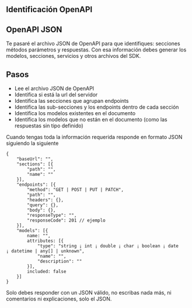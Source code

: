 Identificación OpenAPI
---
## OpenAPI JSON 
Te pasaré el archivo JSON de OpenAPI para que identifiques: secciones métodos parámetros y respuestas.
Con esa información debes generar los modelos, secciones, servicios y otros archivos del SDK. 

## Pasos 

* Lee el archivo JSON de OpenAPI 
* Identifica si está la url del servidor
* Identifica las secciones que agrupan endpoints 
* Identifica las sub-secciones y los endpoints dentro de cada sección 
* Identifica los modelos existentes en el documento 
* Identifica los modelos que no están en el documento (como las respuestas sin tipo definido) 

Cuando tengas toda la información requerida responde en formato JSON siguiendo la siguiente 

```
{ 
    "baseUrl": "", 
    "sections": [{ 
        "path": "", 
        "name": "" 
    }], 
    "endpoints": [{ 
        "method": "GET | POST | PUT | PATCH", 
        "path": "", 
        "headers": {}, 
        "query": {}, 
        "body": {}, 
        "responseType": "",
        "responseCode": 201 // ejemplo
    }], 
    "models": [{ 
        name: "", 
        attributes: [{
            "type": "string ¡ int ¡ double ¡ char ¡ boolean ¡ date ¡ datetime | any[] | unknown",
            "name": "",
            "description": ""
        }], 
        included: false
    }] 
} 
```

Solo debes responder con un JSON válido, no escribas nada más, ni comentarios ni explicaciones, solo el JSON.
